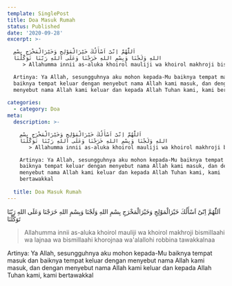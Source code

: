 ```yaml
---
template: SinglePost
title: Doa Masuk Rumah
status: Published
date: '2020-09-28'
excerpt: >-

  اَللّٰهُمَّ اِنّىْ اَسْأَلُكَ خَيْرَالْمَوْلِجِ وَخَيْرَالْمَخْرَجِ بِسْمِ
  اللهِ وَلَجْنَا وَبِسْمِ اللهِ خَرَجْنَا وَعَلَى اللهِ رَبّنَا تَوَكَّلْنَا
     > Allahumma innii as-aluka khoirol mauliji wa khoirol makhroji bismillaahi wa lajnaa wa bismillaahi khorojnaa wa'alallohi robbina tawakkalnaa

  Artinya: Ya Allah, sesungguhnya aku mohon kepada-Mu baiknya tempat masuk dan
  baiknya tempat keluar dengan menyebut nama Allah kami masuk, dan dengan
  menyebut nama Allah kami keluar dan kepada Allah Tuhan kami, kami bertawakkal
    
categories:
  - category: Doa
meta:
  description: >-

    اَللّٰهُمَّ اِنّىْ اَسْأَلُكَ خَيْرَالْمَوْلِجِ وَخَيْرَالْمَخْرَجِ بِسْمِ
    اللهِ وَلَجْنَا وَبِسْمِ اللهِ خَرَجْنَا وَعَلَى اللهِ رَبّنَا تَوَكَّلْنَا
       > Allahumma innii as-aluka khoirol mauliji wa khoirol makhroji bismillaahi wa lajnaa wa bismillaahi khorojnaa wa'alallohi robbina tawakkalnaa

    Artinya: Ya Allah, sesungguhnya aku mohon kepada-Mu baiknya tempat masuk dan
    baiknya tempat keluar dengan menyebut nama Allah kami masuk, dan dengan
    menyebut nama Allah kami keluar dan kepada Allah Tuhan kami, kami
    bertawakkal
      
  title: Doa Masuk Rumah
---
```


اَللّٰهُمَّ اِنّىْ اَسْأَلُكَ خَيْرَالْمَوْلِجِ وَخَيْرَالْمَخْرَجِ بِسْمِ اللهِ وَلَجْنَا وَبِسْمِ اللهِ خَرَجْنَا وَعَلَى اللهِ رَبّنَا تَوَكَّلْنَا
   > Allahumma innii as-aluka khoirol mauliji wa khoirol makhroji bismillaahi wa lajnaa wa bismillaahi khorojnaa wa'alallohi robbina tawakkalnaa

Artinya: Ya Allah, sesungguhnya aku mohon kepada-Mu baiknya tempat masuk dan baiknya tempat keluar dengan menyebut nama Allah kami masuk, dan dengan menyebut nama Allah kami keluar dan kepada Allah Tuhan kami, kami bertawakkal
  
